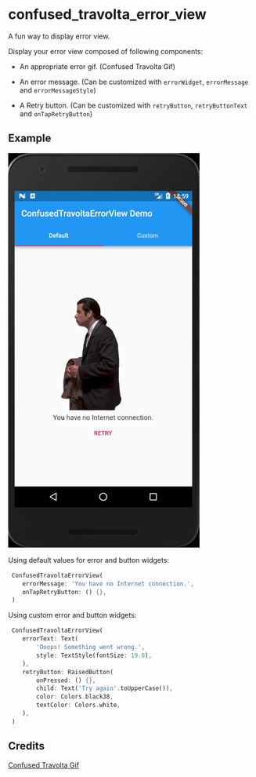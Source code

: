 # confused_travolta_error_view

A fun way to display error view.

Display your error view composed of following components:

* An appropriate error gif. (Confused Travolta Gif)

* An error message. (Can be customized with `errorWidget`, `errorMessage`
and `errorMessageStyle`)

* A Retry button. (Can be customized with `retryButton`,
`retryButtonText` and `onTapRetryButton`)

## Example

![](assets/gifs/confused_travolta.gif)

Using default values for error and button widgets:

```dart
 ConfusedTravoltaErrorView(
    errorMessage: 'You have no Internet connection.',
    onTapRetryButton: () {},
 )
```


Using custom error and button widgets:

```dart
 ConfusedTravoltaErrorView(
    errorText: Text(
        'Ooops! Something went wrong.',
        style: TextStyle(fontSize: 19.0),
    ),
    retryButton: RaisedButton(
        onPressed: () {},
        child: Text('Try again'.toUpperCase()),
        color: Colors.black38,
        textColor: Colors.white,
    ),
 )
```


## Credits

[Confused Travolta Gif](https://media.giphy.com/media/jWexOOlYe241y/giphy.gif)